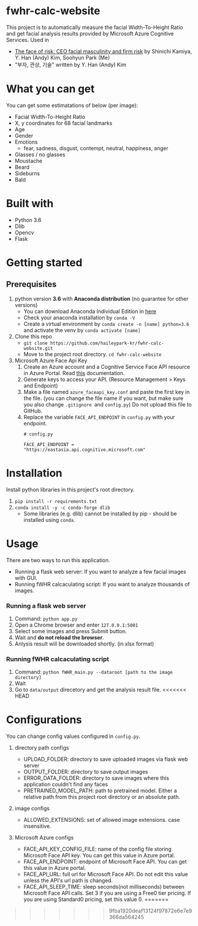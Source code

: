 # fwhr-calc-website
This project is to automatically measure the facial Width-To-Height Ratio and get facial analysis results provided by Microsoft Azure Cognitive Services.
Used in 
- [The face of risk: CEO facial masculinity and firm risk](https://onlinelibrary.wiley.com/doi/10.1111/eufm.12175) by Shinichi Kamiya, Y. Han (Andy) Kim, Soohyun Park (Me)
- "부자, 관상, 기술" written by Y. Han (Andy) Kim

# What you can get 
You can get some estimatations of below (per image):
- Facial Width-To-Height Ratio
- X, y coordinates for 68 facial landmarks
- Age
- Gender
- Emotions
     - fear, sadness, disgust, contempt, neutral, happiness, anger 
- Glasses / no glasses
- Moustache
- Beard
- Sideburns
- Bald

# Built with
- Python 3.6
- Dlib
- Opencv
- Flask


# Getting started

## Prerequisites
1. python version **3.6** with **Anaconda distribution** (no guarantee for other versions)
    - You can download Anaconda Individual Edition in [here](https://www.anaconda.com/products/individual)
    - Check your anaconda installation by `conda -V`
    - Create a virtual environment by `conda create -n [name] python=3.6` and activate the venv by `conda activate [name]`
2. Clone this repo
    - `git clone https://github.com/haileypark-kr/fwhr-calc-website.git`
    - Move to the project root directory. `cd fwhr-calc-website`
3. Microsoft Azure Face Api Key
    1. Create an Azure account and a Cognitive Service Face API resource in Azure Portal. Read [this](https://docs.microsoft.com/en-us/azure/cognitive-services/face/) documentation.
    2. Generate keys to access your API. (Resource Management > Keys and Endpoint)
    3. Make a file named `azure_faceapi_key.conf` and paste the first key in the file. (you can change the file name if you want, but make sure you also change `.gitignore `and `config.py`) Do not upload this file to GitHub.
    4. Replace the variable `FACE_API_ENDPOINT` in `config.py` with your endpoint.
        ```
        # config.py
        
        FACE_API_ENDPOINT = "https://eastasia.api.cognitive.microsoft.com"
        ```


# Installation

Install python libraries in this project's root directory.
1. `pip install -r requirements.txt`
2. `conda install -y -c conda-forge dlib`
    - Some libraries (e.g. dlib) cannot be installed by pip - should be installed using `conda`.

# Usage

There are two ways to run this application.
- Running a flask web server: If you want to analyze a few facial images with GUI. 
- Running fWHR calcaculating script: If you want to analyze thousands of images. 

### Running a flask web server
1. Command: `python app.py`
2. Open a Chrome browser and enter `127.0.0.1:5001`
3. Select some images and press Submit button.
4. Wait and **do not reload the browser**.
5. Anlysis result will be downloaded shortly. (in xlsx format)


### Running fWHR calcaculating script
1. Command: `python fWHR_main.py --dataroot [path to the image directory]`
2. Wait
3. Go to `data/output` direcetory and get the analysis result file.
<<<<<<< HEAD


# Configurations

You can change config values configured in `config.py`.

1. directory path configs 
    - UPLOAD_FOLDER: directory to save uploaded images via flask web server
    - OUTPUT_FOLDER: directory to save output images
    - ERROR_DATA_FOLDER: directory to save images where this application couldn't find any faces
    - PRETRAINED_MODEL_PATH: path to pretrained model. Either a relative path from this project root directory or an absolute path.

2.  image configs
    - ALLOWED_EXTENSIONS: set of allowed image extensions. case insensitive.

3. Microsoft Azure configs
    - FACE_API_KEY_CONFIG_FILE: name of the config file storing Microsoft Face API key.  You can get this value in Azure portal.
    - FACE_API_ENDPOINT: endpoint of Microsoft Face API. You can get this value in Azure portal.
    - FACE_API_URL: full url for Microsoft Face API. Do not edit this value unless the API's url path is changed.
    - FACE_API_SLEEP_TIME: sleep seconds(not milliseconds) between Microsoft Face API calls. Set 3 if you are using a Free0 tier pricing. If you are using Standard0 pricing, set this value 0. 
=======
>>>>>>> 9fba1920deaf13124f97872e6e7e9366da564245
